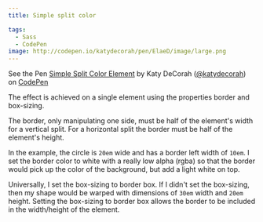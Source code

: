 ```yaml
---
title: Simple split color

tags:
  - Sass
  - CodePen
image: http://codepen.io/katydecorah/pen/ElaeD/image/large.png
---
```


<p data-height="450" data-theme-id="97" data-slug-hash="ElaeD" data-user="katydecorah" data-default-tab="result" class='codepen'>See the Pen <a href='http://codepen.io/katydecorah/pen/ElaeD'>Simple Split Color Element</a> by Katy DeCorah (<a href='http://codepen.io/katydecorah'>@katydecorah</a>) on <a href='http://codepen.io'>CodePen</a></p>

The effect is achieved on a single element using the properties border and box-sizing.

The border, only manipulating one side, must be half of the element's width for a vertical split. For a horizontal split the border must be half of the element's height.

In the example, the circle is `20em` wide and has a border left width of `10em`. I set the border color to white with a really low alpha (rgba) so that the border would pick up the color of the background, but add a light white on top.

Universally, I set the box-sizing to border box. If I didn't set the box-sizing, then my shape would be warped with dimensions of `30em` width and `20em` height. Setting the box-sizing to border box allows the border to be included in the width/height of the element.
